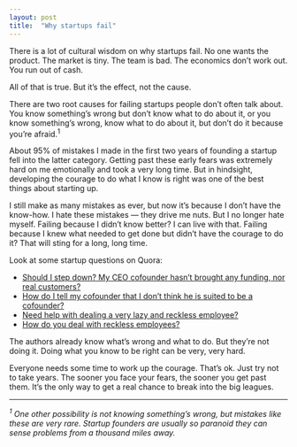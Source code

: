 ```yaml
---
layout: post
title:  "Why startups fail"
---
```


There is a lot of cultural wisdom on why startups fail. No one wants
the product. The market is tiny. The team is bad. The economics
don&#8217;t work out. You run out of cash.

All of that is true. But it&#8217;s the effect, not the cause.

There are two root causes for failing startups people don&#8217;t
often talk about. You know something&#8217;s wrong but don&#8217;t
know what to do about it, or you know something&#8217;s wrong, know
what to do about it, but don&#8217;t do it because you&#8217;re
afraid.<sup>1</sup>

About 95% of mistakes I made in the first two years of founding a
startup fell into the latter category. Getting past these early fears
was extremely hard on me emotionally and took a very long time. But in
hindsight, developing the courage to do what I know is right was one
of the best things about starting up.

I still make as many mistakes as ever, but now it&#8217;s because I
don&#8217;t have the know-how. I hate these mistakes &#8212; they
drive me nuts. But I no longer hate myself. Failing because I
didn&#8217;t know better? I can live with that. Failing because I knew
what needed to get done but didn&#8217;t have the courage to do it?
That will sting for a long, long time.

Look at some startup questions on Quora:

- <a href="http://www.quora.com/Startups/Should-I-step-down-My-CEO-cofounder-hasnt-brought-any-funding-nor-real-customers">Should I step down? My <span class="caps">CEO</span> cofounder hasn&#8217;t brought any funding, nor real customers?
- <a href="http://www.quora.com/Startups/How-do-I-tell-my-cofounder-that-I-dont-think-he-is-suited-to-be-a-cofounder">How do I tell my cofounder that I don&#8217;t think he is suited to be a cofounder?</a>
- <a href="http://www.quora.com/India/Need-help-with-dealing-a-very-lazy-and-reckless-employee">Need help with dealing a very lazy and reckless employee?</a>
- <a href="http://www.quora.com/Management/How-do-you-deal-with-reckless-employees">How do you deal with reckless employees?</a>
  
The authors already know what&#8217;s wrong and what to do. But
they&#8217;re not doing it. Doing what you know to be right can be
very, very hard.
  
Everyone needs some time to work up the courage. That&#8217;s ok. Just
try not to take years. The sooner you face your fears, the sooner you
get past them. It&#8217;s the only way to get a real chance to break
into the big leagues.
  
---
  
_<sup>1</sup> One other possibility is not knowing something&#8217;s wrong, but mistakes like these are very rare. Startup founders are usually so paranoid they can sense problems from a thousand miles away._
